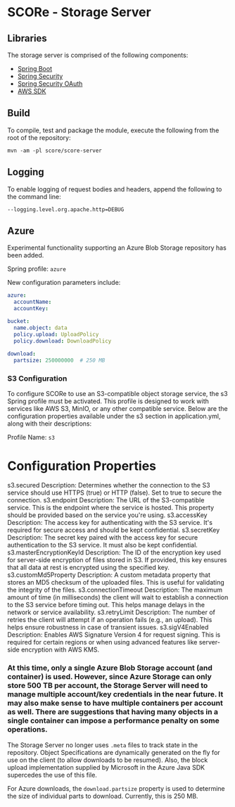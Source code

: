 # SCORe - Storage Server

## Libraries

The storage server is comprised of the following components:

- [Spring Boot](http://projects.spring.io/spring-boot/)
- [Spring Security](http://projects.spring.io/spring-security/)
- [Spring Security OAuth](http://projects.spring.io/spring-security-oauth/)
- [AWS SDK](https://aws.amazon.com/sdk-for-java/)

## Build

To compile, test and package the module, execute the following from the root of the repository:

```shell
mvn -am -pl score/score-server
```

## Logging

To enable logging of request bodies and headers, append the following to the command line:

`--logging.level.org.apache.http=DEBUG`

## Azure

Experimental functionality supporting an Azure Blob Storage repository has been added. 

Spring profile: ``azure``

New configuration parameters include:

```yaml
azure:
  accountName: 
  accountKey: 

bucket:
  name.object: data
  policy.upload: UploadPolicy
  policy.download: DownloadPolicy
  
download:
  partsize: 250000000  # 250 MB
```
### S3 Configuration
To configure SCORe to use an S3-compatible object storage service, the s3 Spring profile must be activated. This profile is designed to work with services like AWS S3, MinIO, or any other compatible service. Below are the configuration properties available under the s3 section in application.yml, along with their descriptions:

Profile Name: ``s3``

# Configuration Properties


s3.secured
Description: Determines whether the connection to the S3 service should use HTTPS (true) or HTTP (false). Set to true to secure the connection.
s3.endpoint
Description: The URL of the S3-compatible service. This is the endpoint where the service is hosted. This property should be provided based on the service you're using.
s3.accessKey
Description: The access key for authenticating with the S3 service. It's required for secure access and should be kept confidential.
s3.secretKey
Description: The secret key paired with the access key for secure authentication to the S3 service. It must also be kept confidential.
s3.masterEncryptionKeyId
Description: The ID of the encryption key used for server-side encryption of files stored in S3. If provided, this key ensures that all data at rest is encrypted using the specified key.
s3.customMd5Property
Description:  A custom metadata property that stores an MD5 checksum of the uploaded files. This is useful for validating the integrity of the files.
s3.connectionTimeout
Description: The maximum amount of time (in milliseconds) the client will wait to establish a connection to the S3 service before timing out. This helps manage delays in the network or service availability.
s3.retryLimit
Description: The number of retries the client will attempt if an operation fails (e.g., an upload). This helps ensure robustness in case of transient issues.
s3.sigV4Enabled
Description: Enables AWS Signature Version 4 for request signing. This is required for certain regions or when using advanced features like server-side encryption with AWS KMS.

### At this time, only a single Azure Blob Storage account (and container) is used. However, since Azure Storage can only store 500 TB per account, the Storage Server will need to manage multiple account/key credentials in the near future.  It may also make sense to have multiple containers per account as well. There are suggestions that having many objects in a single container can impose a performance penalty on some operations.

The Storage Server no longer uses ``.meta`` files to track state in the repository. Object Specifications are dynamically generated on the fly for use on the client (to allow downloads to be resumed). Also, the block upload implementation supplied by Microsoft in the Azure Java SDK supercedes the use of this file. 

For Azure downloads, the ``download.partsize`` property is used to determine the size of individual parts to download. Currently, this is 250 MB.



